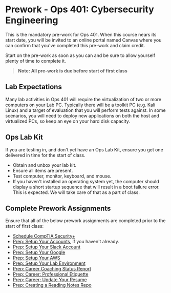 # Prework - Ops 401: Cybersecurity Engineering

This is the mandatory pre-work for Ops 401. When this course nears its start date, you will be invited to an online portal named Canvas where you can confirm that you've completed this pre-work and claim credit.

Start on the pre-work as soon as you can and be sure to allow yourself plenty of time to complete it.

> **Note: All pre-work is due before start of first class**

## Lab Expectations 

Many lab activities in Ops 401 will require the virtualization of two or more computers on your Lab PC. Typically there will be a toolkit PC (e.g. Kali Linux) and a target of evaluation that you will perform tests against. In some scenarios, you will need to deploy new applications on both the host and virtualized PCs, so keep an eye on your hard disk capacity.

## Ops Lab Kit

If you are testing in, and don't yet have an Ops Lab Kit, ensure you get one delivered in time for the start of class. 

- Obtain and unbox your lab kit. 
- Ensure all items are present. 
- Test computer, monitor, keyboard, and mouse. 
- If you haven't installed an operating system yet, the computer should display a short startup sequence that will result in a boot failure error. This is expected. We will take care of that as a part of class. 

## Complete Prework Assignments

Ensure that all of the below prework assignments are completed prior to the start of first class:

- [Schedule CompTIA Security+](https://codefellows.github.io/ops-401-guide/curriculum/prework/schedule-secplus)
- [Prep: Setup Your Accounts](/common_curriculum/prep_work/Setup_Your_Accounts), if you haven't already. 
- [Prep: Setup Your Slack Account](/common_curriculum/prep_work/Setup_Your_Slack_Account)
- [Prep: Setup Your Google](./setup-your-google)
- [Prep: Setup Your AWS](./account-setup-aws)
- [Prep: Setup Your Lab Environment](https://codefellows.github.io/ops-201-guide/curriculum/prework/setup-your-lab-environment)
- [Prep: Career Coaching Status Report](/common_curriculum/career_coaching/401/prework/status-report)
- [Prep: Career: Professional Etiquette](/common_curriculum/career_coaching/401/prework/professional-etiquette)
- [Prep: Career: Update Your Resume](/common_curriculum/career_coaching/401/prework/update-your-resume)
- [Prep: Creating a Reading Notes Repo](/common_curriculum/prep_work/Setup_Readings)
